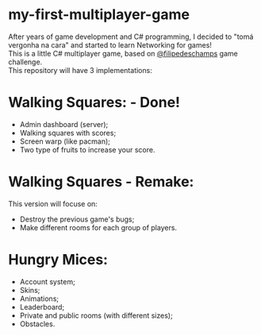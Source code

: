 # my-first-multiplayer-game
After years of game development and C# programming, I decided to "tomá vergonha na cara" and started to learn Networking for games!<br>
This is a little C# multiplayer game, based on <a href="https://github.com/filipedeschamps">@filipedeschamps</a> game challenge. <br>
This repository will have 3 implementations:

# Walking Squares: - Done!
 * Admin dashboard (server);
 * Walking squares with scores;
 * Screen warp (like pacman);
 * Two type of fruits to increase your score.

# Walking Squares - Remake:
This version will focuse on:
 * Destroy the previous game's bugs;
 * Make different rooms for each group of players.

# Hungry Mices:
 * Account system;
 * Skins;
 * Animations;
 * Leaderboard;
 * Private and public rooms (with different sizes);
 * Obstacles.
